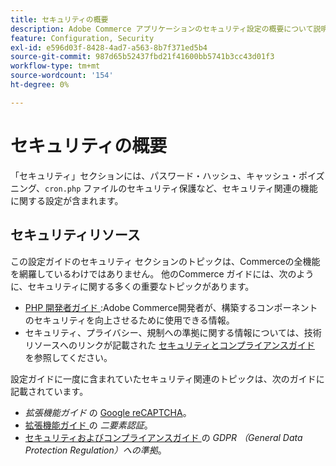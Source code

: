 ```yaml
---
title: セキュリティの概要
description: Adobe Commerce アプリケーションのセキュリティ設定の概要について説明します。
feature: Configuration, Security
exl-id: e596d03f-8428-4ad7-a563-8b7f371ed5b4
source-git-commit: 987d65b52437fbd21f41600bb5741b3cc43d01f3
workflow-type: tm+mt
source-wordcount: '154'
ht-degree: 0%

---
```


# セキュリティの概要

「セキュリティ」セクションには、パスワード・ハッシュ、キャッシュ・ポイズニング、`cron.php` ファイルのセキュリティ保護など、セキュリティ関連の機能に関する設定が含まれます。

## セキュリティリソース

この設定ガイドのセキュリティ セクションのトピックは、Commerceの全機能を網羅しているわけではありません。 他のCommerce ガイドには、次のように、セキュリティに関する多くの重要なトピックがあります。

- [PHP 開発者ガイド ](https://developer.adobe.com/commerce/php/development/security/):Adobe Commerce開発者が、構築するコンポーネントのセキュリティを向上させるために使用できる情報。
- セキュリティ、プライバシー、規制への準拠に関する情報については、技術リソースへのリンクが記載された [ セキュリティとコンプライアンスガイド ](https://experienceleague.adobe.com/ja/docs/commerce-operations/security-and-compliance/overview) を参照してください。

設定ガイドに一度に含まれていたセキュリティ関連のトピックは、次のガイドに記載されています。

- _拡張機能ガイド_ の [Google reCAPTCHA](https://experienceleague.adobe.com/ja/docs/commerce-admin/systems/security/captcha/security-google-recaptcha)。
- [ 拡張機能ガイド ](https://developer.adobe.com/commerce/testing/functional-testing-framework/two-factor-authentication/) の _二要素認証_。
- [ セキュリティおよびコンプライアンスガイド ](https://experienceleague.adobe.com/ja/docs/commerce-operations/security-and-compliance/privacy/gdpr) の _GDPR （General Data Protection Regulation）への準拠_。
